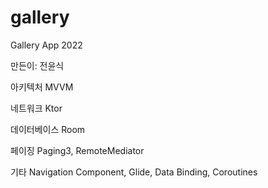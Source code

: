 # gallery
Gallery App 2022

만든이: 전윤식

아키텍처 MVVM

네트워크 Ktor

데이터베이스 Room 

페이징 Paging3, RemoteMediator

기타 Navigation Component, Glide, Data Binding, Coroutines
